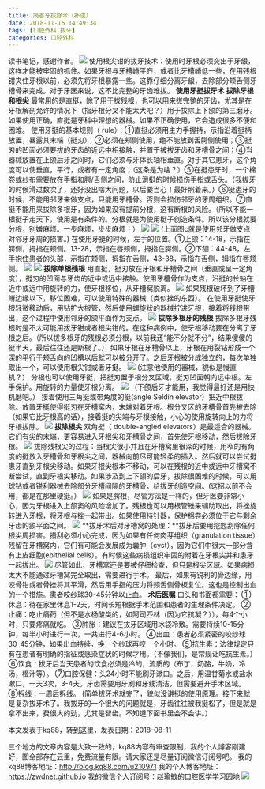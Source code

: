 ```yaml
---
title: 简答牙拔除术（补遗）
date: 2018-11-16 14:49:34
tags: [口腔外科,拔牙]
categories: 口腔外科
---
```

读书笔记，感谢作者。
![](https://zymblog-1258069789.cos.ap-chengdu.myqcloud.com/blog0012-jdbysby/01.jpg)
使用根尖钳的拔牙技术：使用时牙根必须突出于牙龈，这样才能被牢固的抓住。如果牙根与牙槽嵴平齐，或者比牙槽嵴低一些，在用残根钳夹住牙根以前，必须先将牙根暴露一些。这靠仔细分离牙龈，去除部分颊舌侧牙槽骨来完成。对于牙医来说，这不比完整的牙齿难拔。
**使用牙挺拔牙术**
**拔除牙根和根尖**
最常用的是直挺，除了用于拔残根，也可以用来拔完整的牙齿，尤其是在牙根解剖允许的情况下（指牙根分叉不能太大吧？）用于拔除上下颌的第三磨牙。如果使用正确，直挺是牙科中理想的器械。如果不正确使用，它会造成很多不便和困难。
使用牙挺的基本规则（ rule）：①直挺必须用主力手握持，示指沿着挺柄放置，暴露其末端（挺刃）；②必须在颊侧使用，绝不能放到舌腭侧使用；③挺刃的凹面必须要拔的牙齿的近远中相接触，并置于被拔牙齿和牙槽骨之间；④当器械放置在上颌后牙之间时，它们必须与牙体长轴相垂直。对于其它患牙，这个角度可以使垂直，平行，或者有一定角度；（这条是为啥？）⑤在挺患牙时，一个棉卷或纱布需要放在手指和腭/舌侧之间，防止滑挺的时候损伤手指或舌头。（我拔牙的时候滑过数次了，还好没出啥大问题，以后要当心！最好照着来。）⑥挺患牙的时候，不能用邻牙来做支点，只能用牙槽骨。否则会损伤邻牙的牙周组织。⑦直挺不能用来拔除多根牙，因为如果没有提前分根，这有断根的风险。（所以不能一根挺子走天下，使用是有条件的。分根就是为使用梃子创造条件。所以该分根就要分根，别嫌麻烦。一步麻烦，步步麻烦！）
![](https://zymblog-1258069789.cos.ap-chengdu.myqcloud.com/blog0012-jdbysby/02.jpg)
![](https://zymblog-1258069789.cos.ap-chengdu.myqcloud.com/blog0012-jdbysby/03.jpg)
(上面图c就是使用邻牙做支点对邻牙牙周的损害。)
在使用牙挺的时候，左手的位置。①上颌：14-18，示指在腭侧，拇指在颊侧。13-28，示指在唇颊侧，拇指在腭侧。②下颌：44-48，左手抱住患者的头部，示指在颊侧，拇指在舌侧，43-38，示指在舌侧，拇指在唇颊侧。
![](https://zymblog-1258069789.cos.ap-chengdu.myqcloud.com/blog0012-jdbysby/04.jpg)
![](https://zymblog-1258069789.cos.ap-chengdu.myqcloud.com/blog0012-jdbysby/05.jpg)
**拔除单根残根**
用直挺，挺刃放在牙根和牙槽骨之间（垂直或呈一定角度），挺刃的凹面与牙齿的近中或远中接触。使用牙槽骨作为支点，沿挺的长轴在近中或远中用旋转的力，使牙根移位，从牙槽窝脱离。
![](https://zymblog-1258069789.cos.ap-chengdu.myqcloud.com/blog0012-jdbysby/06.jpg)
如果残根破坏到了牙槽嵴边缘以下，移位困难，可以使用特殊的器械（类似挫的东西）。
在使用牙挺使牙根轻微移动后，用钻扩大根管，然后使用螺旋状的器械拧进牙根，接着将残根带出，这个过程中使用邻牙的颌平面作为支点。
![](https://zymblog-1258069789.cos.ap-chengdu.myqcloud.com/blog0012-jdbysby/07.jpg)
**拔除多根牙的残根**
拔除多根牙残根时是不太可能用拔牙钳或者根尖钳的。在这种病例中，使牙根移动要在分离了牙根之后。（所以拔多根牙的残根必须分根，以前我还“能不分就不分”，结果傻傻的挺半天，最后往往还是断根了。）
如果牙根在牙槽骨以上，牙根在用裂钻形成一个深的平行于颊舌向的凹槽以后就可以被分开了。之后牙根被分成独立的，每次单独取出一个，可以使用根尖钳或者牙挺。
![](https://zymblog-1258069789.cos.ap-chengdu.myqcloud.com/blog0012-jdbysby/08.jpg)
(注意他使用的器械，貌似是慢直机？）
分根也可以使用牙挺，把挺刃置于根分叉区域，挺刃凹面朝向远中根。左手保护。用旋转的力量使牙根分离。
![](https://zymblog-1258069789.cos.ap-chengdu.myqcloud.com/blog0012-jdbysby/09.jpg)
（下颌后牙才能用，我觉得最好还是用快机磨吧。）
接着使用三角挺或带角度的挺(angle Seldin elevator）把近中根拔除。放置牙挺使得挺刃在牙槽窝内，末端对着牙根。根分叉区的牙槽骨首先被去除（如果它比牙根高的话），接着挺的尖端与牙根接触，小心的使用旋转向上的力将牙根拔除。
![](https://zymblog-1258069789.cos.ap-chengdu.myqcloud.com/blog0012-jdbysby/10.jpg)
**拔除根尖**
双角挺（ double-angled elevators）是最适合的器械。它们有尖的末端，更容易进入牙根尖和牙槽骨之间，首先使牙根移动，然后拔除牙根。
![](https://zymblog-1258069789.cos.ap-chengdu.myqcloud.com/blog0012-jdbysby/11.jpg)
拔除残根尖的过程：当根尖很小并且在牙槽窝里很深的时候，用窄的有角度的挺放入牙槽骨和牙根尖之间，器械向前尽可能轻柔的插入。然后就可以尝试挺患牙直到牙根尖移动。如果牙根尖根本不移动，可以在残根的近中或远中牙槽窝不断尝试，直到牙根尖移动。如果涉及到上下颌的后牙，拔除很困难的时候，可以用球钻或者锐利器械去除部分牙槽间隔的牙槽骨，给拔牙创造空间。(这招以前不会用，都是在那里硬挺。）
![](https://zymblog-1258069789.cos.ap-chengdu.myqcloud.com/blog0012-jdbysby/12.jpg)
如果是腭根，尽管方法是一样的，但牙医要非常小心，因为牙根进入上颌窦的风险增加了。残根也可以用根管锉来辅助取出，将挫旋转进入牙根，将牙根与挫一起带出。如果使用持针器，保护棉卷必须位于它与剩余牙齿的颌平面之间。
![](https://zymblog-1258069789.cos.ap-chengdu.myqcloud.com/blog0012-jdbysby/13.jpg)
**拔牙术后对牙槽窝的处理：**拔牙后要用挖匙刮除任何根尖周损害。搔刮必须小心完成，因为如果有任何肉芽组织（granulation tissue）残留在牙槽窝内，它们有可能会发展成为囊肿（cyst），因为它们中很大一部分含有上皮细胞(epithelial cells）。有时候这些病损组织牢固的附着在牙根尖并和患牙一起拔出。
![](https://zymblog-1258069789.cos.ap-chengdu.myqcloud.com/blog0012-jdbysby/14.jpg)
尽管如此，牙槽窝还是要被仔细检查，但只是根尖区域。如果病损太大不能通过牙槽窝完全取出，需要进行手术。
最后，如果有锐利的骨边缘，用咬骨钳或者骨挫将其平滑，然后用手指的压力将颊舌侧骨板复位。这也是控制出血的一个措施。患者咬纱球30-45分钟以止血。
**术后医嘱**
口头和书面都需要：
①休息：待在家里休息1-2天，时间长短根据手术范围和患者的生理条件决定。
②止痛：吃止痛药（但不是水杨酸类的，如阿司匹林（因为它抗凝？）），每4个小时，只要疼痛就吃。
③肿胀：建议在拔牙区域用冰袋冷敷。需要持续10-15分钟，每半小时进行一次，一共进行4-6小时。
④出血：患者必须紧密的咬纱球30-45分钟，如果出血持续，换一个纱球再咬一个小时。
⑤抗生素：法律规定只有在患者有明确的指征或感染症状的时候才用。（不像我们，是常规让吃抗生素。）
⑥饮食：拔牙后当天患者的饮食必须是冷的，流质的（布丁，奶酪，牛奶，冷汤，橙汁等）。
⑦口腔保健：头24小时不能刷牙漱口。之后，用温甘菊水或盐水漱口，一天3次，3-4天。牙齿需要用牙刷和牙线清洁，但需要避开手术区域。
⑧拆线：一周后拆线。
(简单拔牙术就完了，貌似没讲挺的使用原理。接下来就是复杂拔牙术了。我拔牙的一个很大的问题就是，牙齿往往被我挺松了，但是就是拿不出来，费很大的劲，尤其是智齿。不知道下面书里会不会讲。）

本文发表于kq88，转到这里，发表日期：2018-08-11

三个地方的文章内容是大致一致的，kq88内容有审查限制，我的个人博客刚建好，图全部存在云里，免费流量有限。请大家还是尽量订阅微信订阅号吧。
我的kq88博客地址：http://blog.kq88.com/u210971
我的个人博客地址：https://zwdnet.github.io
我的微信个人订阅号：赵瑜敏的口腔医学学习园地
![](https://zymblog-1258069789.cos.ap-chengdu.myqcloud.com/other/wx.jpg)

